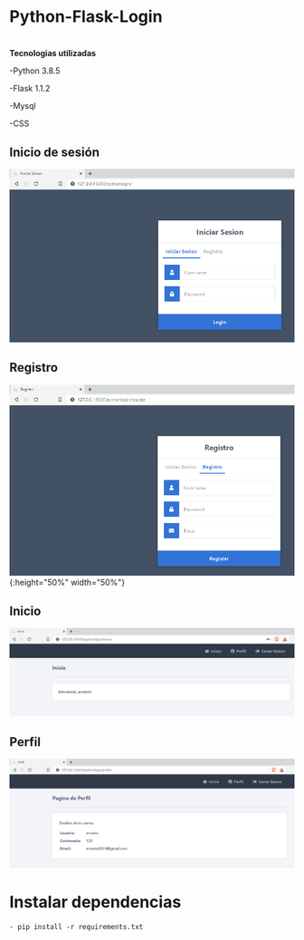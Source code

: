 # Python-Flask-Login

#
**Tecnologias utilizadas** 


-Python 3.8.5

-Flask 1.1.2

-Mysql

-CSS

## Inicio de sesión 
![Screenshot](c1.PNG)

## Registro 
![ScreenShot](c2.PNG){:height="50%" width="50%"}

## Inicio 
![ScreenShot](c3.PNG)

## Perfil 
![ScreenShot](c4.PNG)



# Instalar dependencias
```
- pip install -r requirements.txt

```


